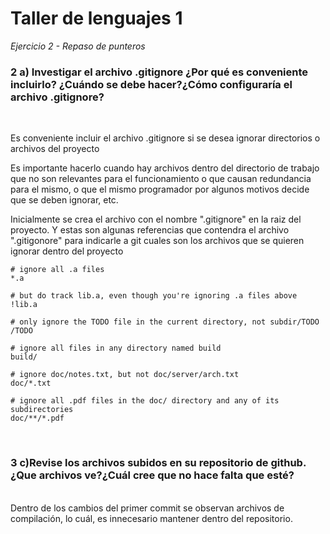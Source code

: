 # Taller de lenguajes 1

_Ejercicio 2 - Repaso de punteros_

### 2 a) Investigar el archivo .gitignore ¿Por qué es conveniente incluirlo? ¿Cuándo se debe hacer?¿Cómo configuraría el archivo .gitignore?

</br>

Es conveniente incluir el archivo .gitignore si se desea ignorar directorios o archivos del proyecto
</br>

Es importante hacerlo cuando hay archivos dentro del directorio de trabajo que no son relevantes para el funcionamiento o que causan redundancia para el mismo, o que el mismo programador por algunos motivos decide que se deben ignorar, etc.
<br>

Inicialmente se crea el archivo con el nombre ".gitignore" en la raiz del proyecto. 
Y estas son algunas referencias que contendra el archivo ".gitigonore" para indicarle a git cuales son los archivos que se quieren ignorar dentro del proyecto

```
# ignore all .a files
*.a

# but do track lib.a, even though you're ignoring .a files above
!lib.a

# only ignore the TODO file in the current directory, not subdir/TODO
/TODO

# ignore all files in any directory named build
build/

# ignore doc/notes.txt, but not doc/server/arch.txt
doc/*.txt

# ignore all .pdf files in the doc/ directory and any of its subdirectories
doc/**/*.pdf
```
<br>

### 3 c)Revise los archivos subidos en su repositorio de github. ¿Que archivos ve?¿Cuál cree que no hace falta que esté?

<br>
Dentro de los cambios del primer commit se observan archivos de compilación, lo cuál, es innecesario mantener dentro del repositorio.